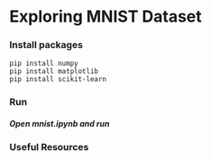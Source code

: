 # Exploring MNIST Dataset


### Install packages
```
pip install numpy
pip install matplotlib
pip install scikit-learn
```

### Run
##### Open *mnist.ipynb* and run

### Useful Resources
